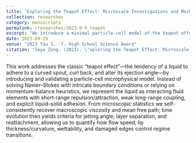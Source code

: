 ```yaml
---
title: "Exploring the Teapot Effect: Microscale Investigations and Mechanistic Analysis"
collection: researches
category: manuscripts
permalink: /researches/2023-9-9_teapot
excerpt: "We introduce a minimal particle-cell model of the teapot effect that captures liquid adhesion, jet-angle change, and separation/reattachment. It quantifies how flow speed, spout geometry, wettability, and edge defects shape the outcome, providing a clean baseline for adding realistic forces and scalable computation."
date: 2023-09-29
venue: "2023 Yau S. -T. High School Science Award"
citation: "Zeyu Zeng. (2023). \"xploring the Teapot Effect: Microscale Investigations and Mechanistic Analysis\" <i>2023 Yau S. -T. High School Science Award</i>."
---
```

This work addresses the classic “teapot effect”—the tendency of a liquid to adhere to a curved spout, curl back, and alter its ejection angle—by introducing and validating a particle-cell microphysical model. Instead of solving Navier–Stokes with intricate boundary conditions or relying on momentum-balance heuristics, we represent the liquid as interacting fluid elements with short-range repulsion/attraction, weak long-range coupling, and explicit liquid–solid adhesion. From microscopic statistics we self-consistently recover macroscopic viscosity and mean free path; time evolution then yields criteria for jetting angle, layer separation, and reattachment, allowing us to quantify how flow speed, lip thickness/curvature, wettability, and damaged edges control regime transitions.
